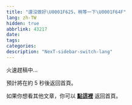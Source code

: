```yaml
---
title: "還沒做好\U0001F625，稍等一下\U0001F64F"
lang: zh-TW
hidden: true
abbrlink: 43217
date:
tags:
categories:
description: "NexT-sidebar-switch-lang"
---
```


火速趕稿中...

預計將在約 <span id="timeout">5</span> 秒後返回首頁。

如果你想看其他文章，你可以 **[點這裡](/)** 返回首頁。

<script>
let countTime = 5;

function count() {
  document.getElementById('timeout').textContent = countTime;
  countTime -= 1;
  if(countTime === 0){
    location.href = '/'; // 記得改成自己網址 Url
  }
  setTimeout(() => {
    count();
  }, 1000);
}

count();
</script>
